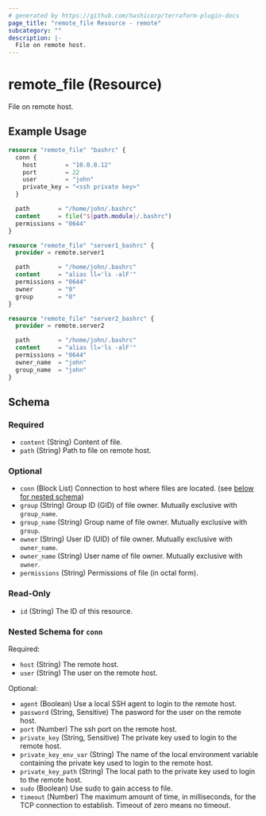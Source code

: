 ```yaml
---
# generated by https://github.com/hashicorp/terraform-plugin-docs
page_title: "remote_file Resource - remote"
subcategory: ""
description: |-
  File on remote host.
---
```


# remote_file (Resource)

File on remote host.

## Example Usage

```terraform
resource "remote_file" "bashrc" {
  conn {
    host        = "10.0.0.12"
    port        = 22
    user        = "john"
    private_key = "<ssh private key>"
  }

  path        = "/home/john/.bashrc"
  content     = file("${path.module}/.bashrc")
  permissions = "0644"
}

resource "remote_file" "server1_bashrc" {
  provider = remote.server1

  path        = "/home/john/.bashrc"
  content     = "alias ll='ls -alF'"
  permissions = "0644"
  owner       = "0"
  group       = "0"
}

resource "remote_file" "server2_bashrc" {
  provider = remote.server2

  path        = "/home/john/.bashrc"
  content     = "alias ll='ls -alF'"
  permissions = "0644"
  owner_name  = "john"
  group_name  = "john"
}
```

<!-- schema generated by tfplugindocs -->
## Schema

### Required

- `content` (String) Content of file.
- `path` (String) Path to file on remote host.

### Optional

- `conn` (Block List) Connection to host where files are located. (see [below for nested schema](#nestedblock--conn))
- `group` (String) Group ID (GID) of file owner. Mutually exclusive with `group_name`.
- `group_name` (String) Group name of file owner. Mutually exclusive with `group`.
- `owner` (String) User ID (UID) of file owner. Mutually exclusive with `owner_name`.
- `owner_name` (String) User name of file owner. Mutually exclusive with `owner`.
- `permissions` (String) Permissions of file (in octal form).

### Read-Only

- `id` (String) The ID of this resource.

<a id="nestedblock--conn"></a>
### Nested Schema for `conn`

Required:

- `host` (String) The remote host.
- `user` (String) The user on the remote host.

Optional:

- `agent` (Boolean) Use a local SSH agent to login to the remote host.
- `password` (String, Sensitive) The pasword for the user on the remote host.
- `port` (Number) The ssh port on the remote host.
- `private_key` (String, Sensitive) The private key used to login to the remote host.
- `private_key_env_var` (String) The name of the local environment variable containing the private key used to login to the remote host.
- `private_key_path` (String) The local path to the private key used to login to the remote host.
- `sudo` (Boolean) Use sudo to gain access to file.
- `timeout` (Number) The maximum amount of time, in milliseconds, for the TCP connection to establish. Timeout of zero means no timeout.
